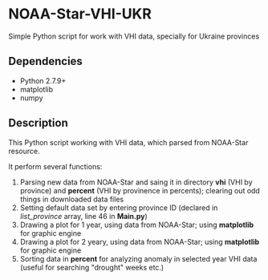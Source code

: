 # NOAA-Star-VHI-UKR

Simple Python script for work with VHI data, specially for Ukraine provinces

## Dependencies
* Python 2.7.9+
* matplotlib
* numpy

## Description
This Python script working with VHI data, which parsed from NOAA-Star resource.

It perform several functions:
1. Parsing new data from NOAA-Star and saing it in directory **vhi** (VHI by province) and **percent** (VHI by provinence in percents); clearing out odd things in downloaded data files
2. Setting default data set by entering province ID (declared in *list_province* array, line 46 in **Main.py**)
3. Drawing a plot for 1 year, using data from NOAA-Star; using **matplotlib** for graphic engine
4. Drawing a plot for 2 yeary, using data from NOAA-Star; using **matplotlib** for graphic engine
5. Sorting data in **percent** for analyzing anomaly in selected year VHI data (useful for searching "drought" weeks etc.)

